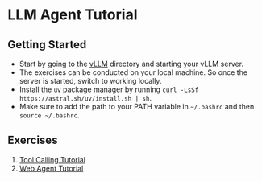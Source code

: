 # LLM Agent Tutorial

## Getting Started

* Start by going to the [vLLM](./vllm) directory and starting your vLLM server.
* The exercises can be conducted on your local machine. So once the server is started, switch to working locally.
* Install the `uv` package manager by running `curl -LsSf https://astral.sh/uv/install.sh | sh`. 
* Make sure to add the path to your PATH variable in `~/.bashrc` and then `source ~/.bashrc`.

## Exercises

1. [Tool Calling Tutorial](./tool_calling)
2. [Web Agent Tutorial](./web_agent)

